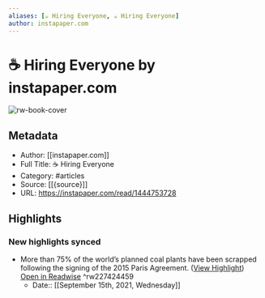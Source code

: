 ```yaml
---
aliases: [☕️ Hiring Everyone, ☕️ Hiring Everyone]
author: instapaper.com
---
```

# ☕️ Hiring Everyone by instapaper.com

![rw-book-cover](https://readwise-assets.s3.amazonaws.com/static/images/article3.5c705a01b476.png)

## Metadata
- Author: [[instapaper.com]]
- Full Title: ☕️ Hiring Everyone
- Category: #articles
- Source: [[{source}]]
- URL: https://instapaper.com/read/1444753728

## Highlights
### New highlights synced
- More than 75% of the world’s planned coal plants have been scrapped following the signing of the 2015 Paris Agreement. ([View Highlight](https://instapaper.com/read/1444753728/17466410)) [Open in Readwise](https://readwise.io/open/227424459) ^rw227424459
    - Date:: [[September 15th, 2021, Wednesday]]
